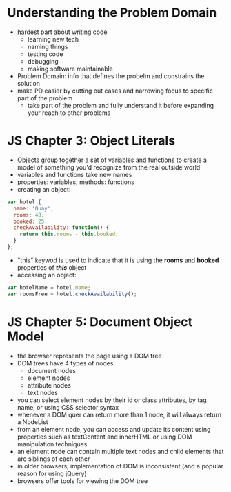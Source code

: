# Understanding the Problem Domain
- hardest part about writing code
  - learning new tech
  - naming things
  - testing code
  - debugging
  - making software maintainable
- Problem Domain: info that defines the probelm and constrains the solution
- make PD easier by cutting out cases and narrowing focus to specific part of the problem
  - take part of the problem and fully understand it before expanding your reach to other problems

# JS Chapter 3: Object Literals
- Objects group together a set of variables and functions to create a model of something you'd recognize from the real outside world
- variables and functions take new names
- properties: variables; methods: functions
- creating an object:
``` javascript
var hotel {
  name: 'Quay',
  rooms: 40,
  booked: 25,
  checkAvailability: function() {
    return this.rooms - this.booked;
  }
};
```
- "this" keywod is used to indicate that it is using the **rooms** and **booked** properties of ***this*** object
- accessing an object:
``` javascript
var hotelName = hotel.name;
var roomsFree = hotel.checkAvailability();
```
# JS Chapter 5: Document Object Model
- the browser represents the page using a DOM tree
- DOM trees have 4 types of nodes:
  - document nodes
  - element nodes
  - attribute nodes
  - text nodes
- you can select element nodes by their id or class attributes, by tag name, or using CSS selector syntax
- whenever a DOM quer can return more than 1 node, it will always return a NodeList
- from an element node, you can access and update its content using properties such as textContent and innerHTML or using DOM manipulation techniques
- an element node can contain multiple text nodes and child elements that are siblings of each other
- in older browsers, implementation of DOM is inconsistent (and a popular reason for using jQuery)
- browsers offer tools for viewing the DOM tree
